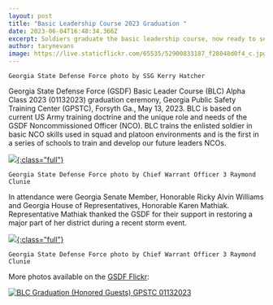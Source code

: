 ```yaml
---
layout: post
title: "Basic Leadership Course 2023 Graduation "
date: 2023-06-04T16:48:34.366Z
excerpt: Soldiers graduate the basic leadership course, now ready to service as NCO's
author: tarynevans
image: https://live.staticflickr.com/65535/52900833187_f28048d0f4_c.jpg
---
```

`Georgia State Defense Force photo by SSG Kerry Hatcher`

Georgia State Defense Force (GSDF) Basic Leader Course (BLC) Alpha Class 2023 (01132023) graduation ceremony, Georgia Public Safety Training Center (GPSTC), Forsyth Ga., May 13, 2023. BLC is based on current US Army training doctrine and the unique role and needs of the GSDF Noncommissioned Officer (NCO). BLC trains the enlisted soldier in basic NCO skills used in squad and platoon environments and is the first in a series of schools to train and develop our future leaders NCOs. 


[![](https://live.staticflickr.com/65535/52895924850_0266aeec99_c.jpg){:class="full"}](https://flic.kr/p/2oAerAj)

`Georgia State Defense Force photo by Chief Warrant Officer 3 Raymond Clunie`

In attendance were Georgia Senate Member, Honorable Ricky Alvin Williams and Georgia House of Representatives, Honorable Karen Mathiak. Representative Mathiak thanked the GSDF for their support in restoring a major part of her district during a recent storm event.

[![](https://live.staticflickr.com/65535/52895924830_f2ffa0a586_c.jpg){:class="full"}](https://flic.kr/p/2oAerzY)

`Georgia State Defense Force photo by Chief Warrant Officer 3 Raymond Clunie`

More photos available on the [GSDF Flickr](https://flic.kr/s/aHBqjADEqL):

<a data-flickr-embed="true" data-header="true" data-footer="true" href="https://www.flickr.com/photos/georgia_state_defense_force/albums/72177720308259484" title="BLC Graduation (Honored Guests) GPSTC  01132023"><img class="full" src="https://live.staticflickr.com/65535/52901564924_cef15f301e_c.jpg" alt="BLC Graduation (Honored Guests) GPSTC  01132023"/></a><script async src="//embedr.flickr.com/assets/client-code.js" charset="utf-8"></script>
